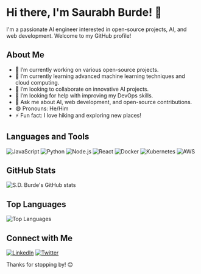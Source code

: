 # Hi there, I'm Saurabh Burde! 👋

I'm a passionate AI engineer interested in open-source projects, AI, and web development. Welcome to my GitHub profile!

## About Me

- 🔭 I’m currently working on various open-source projects.
- 🌱 I’m currently learning advanced machine learning techniques and cloud computing.
- 👯 I’m looking to collaborate on innovative AI projects.
- 🤔 I’m looking for help with improving my DevOps skills.
- 💬 Ask me about AI, web development, and open-source contributions.
- 😄 Pronouns: He/Him
- ⚡ Fun fact: I love hiking and exploring new places!

## Languages and Tools

![JavaScript](https://img.shields.io/badge/-JavaScript-black?style=flat-square&logo=javascript)
![Python](https://img.shields.io/badge/-Python-black?style=flat-square&logo=python)
![Node.js](https://img.shields.io/badge/-Node.js-black?style=flat-square&logo=node.js)
![React](https://img.shields.io/badge/-React-black?style=flat-square&logo=react)
![Docker](https://img.shields.io/badge/-Docker-black?style=flat-square&logo=docker)
![Kubernetes](https://img.shields.io/badge/-Kubernetes-black?style=flat-square&logo=kubernetes)
![AWS](https://img.shields.io/badge/-AWS-black?style=flat-square&logo=amazon-aws)

## GitHub Stats

![S.D. Burde's GitHub stats](https://github-readme-stats.vercel.app/api?username=sdburde&show_icons=true&theme=radical)

## Top Languages

![Top Languages](https://github-readme-stats.vercel.app/api/top-langs/?username=sdburde&layout=compact&theme=radical)

## Connect with Me

[![LinkedIn](https://img.shields.io/badge/LinkedIn-blue?style=flat-square&logo=linkedin)](https://www.linkedin.com/in/sdburde/)
[![Twitter](https://img.shields.io/badge/Twitter-blue?style=flat-square&logo=twitter)](https://twitter.com/sdburde)

Thanks for stopping by! 😊
